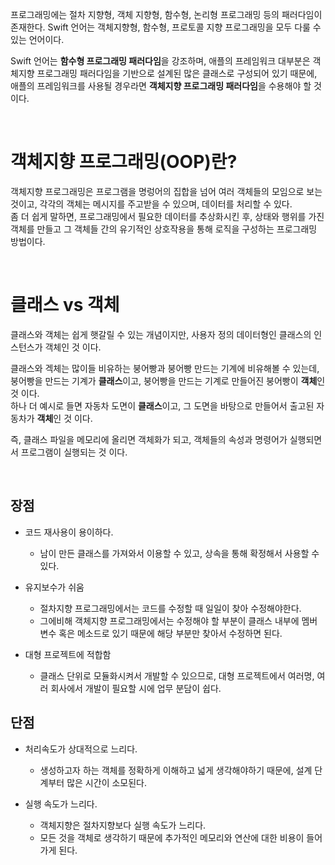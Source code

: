 프로그래밍에는 절차 지향형, 객체 지향형, 함수형, 논리형 프로그래밍 등의 패러다임이 존재한다. Swift 언어는 객체지향형, 함수형, 프로토콜 지향 프로그래밍을 모두 다룰 수 있는 언어이다.

Swift 언어는 **함수형 프로그래밍 패러다임**을 강조하며, 애플의 프레임워크 대부분은 객체지향 프로그래밍 패러다임을 기반으로 설계된 많은 클래스로 구성되어 있기 때문에, 애플의 프레임워크를 사용될 경우라면 **객체지향 프로그래밍 패러다임**을 수용해야 할 것이다.

<br>

# 객체지향 프로그래밍(OOP)란?
객체지향 프로그래밍은 프로그램을 명렁어의 집합을 넘어 여러 객체들의 모임으로 보는 것이고, 각각의 객체는 메시지를 주고받을 수 있으며, 데이터를 처리할 수 있다.<br>
좀 더 쉽게 말하면, 프로그래밍에서 필요한 데이터를 추상화시킨 후, 상태와 행위를 가진 객체를 만들고 그 객체들 간의 유기적인 상호작용을 통해 로직을 구성하는 프로그래밍 방법이다.

<br>

# 클래스 vs 객체
클래스와 객체는 쉽게 햇갈릴 수 있는 개념이지만, 사용자 정의 데이터형인 클래스의 인스턴스가 객체인 것 이다.

클래스와 겍체는 많이들 비유하는 붕어빵과 붕어빵 만드는 기계에 비유해볼 수 있는데, 붕어빵을 만드는 기계가 **클래스**이고, 붕어빵을 만드는 기계로 만들어진 붕어빵이 **객체**인 것 이다.<br>
하나 더 예시로 들면 자동차 도면이 **클래스**이고, 그 도면을 바탕으로 만들어서 출고된 자동차가 **객체**인 것 이다.

즉, 클래스 파일을 메모리에 올리면 객체화가 되고, 객체들의 속성과 명령어가 실행되면서 프로그램이 실행되는 것 이다.

<br>

## 장점

- 코드 재사용이 용이하다.
    - 남이 만든 클래스를 가져와서 이용할 수 있고, 상속을 통해 확정해서 사용할 수 있다.

- 유지보수가 쉬움
    - 절차지향 프로그래밍에서는 코드를 수정할 때 일일이 찾아 수정해야한다.
    - 그에비해 객체지향 프로그래밍에서는 수정해야 할 부분이 클래스 내부에 멤버변수 혹은 메소드로 있기 때문에 해당 부분만 찾아서 수정하면 된다.

- 대형 프로젝트에 적합함
    - 클래스 단위로 모듈화시켜서 개발할 수 있으므로, 대형 프로젝트에서 여러명, 여러 회사에서 개발이 필요할 시에 업무 분담이 쉽다.

## 단점
- 처리속도가 상대적으로 느리다.
    - 생성하고자 하는 객체를 정확하게 이해하고 넓게 생각해야하기 때문에, 설계 단계부터 많은 시간이 소모된다.

- 실행 속도가 느리다.
    - 객체지향은 절차지향보다 실행 속도가 느리다.
    - 모든 것을 객체로 생각하기 때문에 추가적인 메모리와 연산에 대한 비용이 들어가게 된다.

<!-- > 참고 
> - [Swift 객체지향 프로그래밍](https://www.hohyeonmoon.com/blog/swift-oop/) -->
